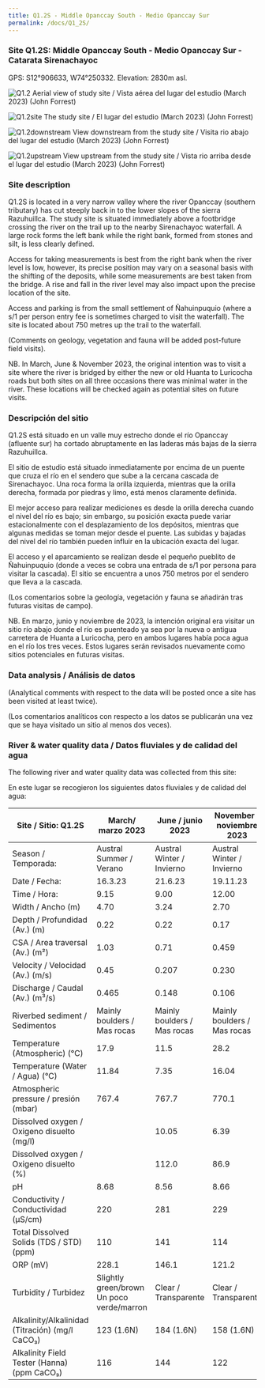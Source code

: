 ```yaml
---
title: Q1.2S - Middle Opanccay South - Medio Opanccay Sur
permalink: /docs/Q1_2S/
---
```



### Site Q1.2S: Middle Opanccay South - Medio Opanccay Sur - Catarata Sirenachayoc

GPS: S12°906633, W74°250332. 
Elevation: 2830m asl.


![Q1.2](/assets/sites/Q1.2.jpg)
Aerial view of study site / Vista aérea del lugar del estudio (March 2023) (John Forrest)


![Q1.2site](/assets/sites/Q1.2site.jpg)
The study site / El lugar del estudio (March 2023) (John Forrest)


![Q1.2downstream](/assets/sites/Q1.2downstream.jpg)
View downstream from the study site / Visita rio abajo del lugar del estudio (March 2023) (John Forrest)


![Q1.2upstream](/assets/sites/Q1.2upstream.jpg)
View upstream from the study site / Vista rio arriba desde el lugar del estudio (March 2023) (John Forrest)


### Site description

Q1.2S is located in a very narrow valley where the river Opanccay (southern tributary) has cut steeply back in to the lower slopes of the sierra Razuhuillca. The study site is situated immediately above a footbridge crossing the river on the trail up to the nearby Sirenachayoc waterfall. A large rock forms the left bank while the right bank, formed from stones and silt, is less clearly defined.

Access for taking measurements is best from the right bank when the river level is low, however, its  precise position may vary on a seasonal basis with the shifting of the deposits, while some measurements are best taken from the bridge. A rise and fall in the river level may also impact upon the precise location of the site.

Access and parking is from the small settlement of Ñahuinpuquio (where a s/1 per person entry fee is sometimes charged to visit the waterfall). The site is located about 750 metres up the trail to the waterfall.

(Comments on geology, vegetation and fauna will be added post-future field visits).

NB. In March, June & November 2023, the original intention was to visit a site where the river is bridged by either the new or old Huanta to Luricocha roads but both sites on all three occasions there was minimal water in the river. These locations will be checked again as potential sites on future visits.


### Descripción del sitio

Q1.2S está situado en un valle muy estrecho donde el río Opanccay (afluente sur) ha cortado abruptamente en las laderas más bajas de la sierra Razuhuillca. 

El sitio de estudio está situado inmediatamente por encima de un puente que cruza el río en el sendero que sube a la cercana cascada de Sirenachayoc. Una roca forma la orilla izquierda, mientras que la orilla derecha, formada por piedras y limo, está menos claramente definida.

El mejor acceso para realizar mediciones es desde la orilla derecha cuando el nivel del río es bajo; sin embargo, su posición exacta puede variar estacionalmente con el desplazamiento de los depósitos, mientras que algunas medidas se toman mejor desde el puente. Las subidas y bajadas del nivel del río también pueden influir en la ubicación exacta del lugar.

El acceso y el aparcamiento se realizan desde el pequeño pueblito de Ñahuinpuquio (donde a veces se cobra una entrada de s/1 por persona para visitar la cascada). El sitio se encuentra a unos 750 metros por el sendero que lleva a la cascada.

(Los comentarios sobre la geología, vegetación y fauna se añadirán tras futuras visitas de campo).

NB. En marzo, junio y noviembre de 2023, la intención original era visitar un sitio río abajo donde el río es puenteado ya sea por la nueva o antigua carretera de Huanta a Luricocha, pero en ambos lugares había poca agua en el río los tres veces. Estos lugares serán revisados nuevamente como sitios potenciales en futuras visitas.


### Data analysis / Análisis de datos

(Analytical comments with respect to the data will be posted once a site has been visited at least twice).

(Los comentarios analíticos con respecto a los datos se publicarán una vez que se haya visitado un sitio al menos dos veces).


### River & water quality data / Datos fluviales y de calidad del agua

The following river and water quality data was collected from this site:

En este lugar se recogieron los siguientes datos fluviales y de calidad del agua:

|     Site / Sitio: Q1.2S                                  |     March/ marzo 2023                               |     June / junio 2023              |     November / noviembre 2023      |
|----------------------------------------------------------|-----------------------------------------------------|------------------------------------|------------------------------------|
|     Season / Temporada:                                  |     Austral Summer / Verano                         |     Austral Winter / Invierno      |     Austral Winter / Invierno      |
|     Date / Fecha:                                        |     16.3.23                                         |     21.6.23                        |     19.11.23                       |
|     Time / Hora:                                         |     9.15                                            |     9.00                           |     12.00                          |
|     Width / Ancho (m)                                    |     4.70                                            |     3.24                           |     2.70                           |
|     Depth / Profundidad (Av.) (m)                        |     0.22                                            |     0.22                           |     0.17                           |
|     CSA / Area traversal (Av.) (m²)                      |     1.03                                            |     0.71                           |     0.459                          |
|     Velocity / Velocidad    (Av.) (m/s)                  |     0.45                                            |     0.207                          |     0.230                          |
|     Discharge / Caudal (Av.) (m³/s)                      |     0.465                                           |     0.148                          |     0.106                          |
|     Riverbed sediment / Sedimentos                       |     Mainly boulders / Mas  rocas                    |     Mainly boulders / Mas rocas    |     Mainly boulders / Mas rocas    |
|     Temperature (Atmospheric) (°C)                       |     17.9                                            |     11.5                           |     28.2                           |
|     Temperature (Water / Agua) (°C)                      |     11.84                                           |     7.35                           |     16.04                          |
|     Atmospheric pressure / presión (mbar)                |     767.4                                           |     767.7                          |     770.1                          |
|     Dissolved oxygen /   Oxigeno disuelto (mg/l)         |                                                     |     10.05                          |     6.39                           |
|     Dissolved oxygen / Oxigeno disuelto (%)              |                                                     |     112.0                          |     86.9                           |
|     pH                                                   |     8.68                                            |     8.56                           |     8.66                           |
|     Conductivity / Conductividad (µS/cm)                 |     220                                             |     281                            |     229                            |
|     Total Dissolved Solids (TDS / STD)  (ppm)            |     110                                             |     141                            |     114                            |
|     ORP (mV)                                             |     228.1                                           |     146.1                          |     121.2                          |
|     Turbidity / Turbidez                                 |     Slightly green/brown Un poco   verde/marron     |     Clear / Transparente           |     Clear / Transparente           |
|     Alkalinity/Alkalinidad   (Titración) (mg/l CaCO₃)    |     123 (1.6N)                                      |     184 (1.6N)                     |     158 (1.6N)                     |
|     Alkalinity Field Tester (Hanna) (ppm CaCO₃)          |     116                                             |     144                            |     122                            |


